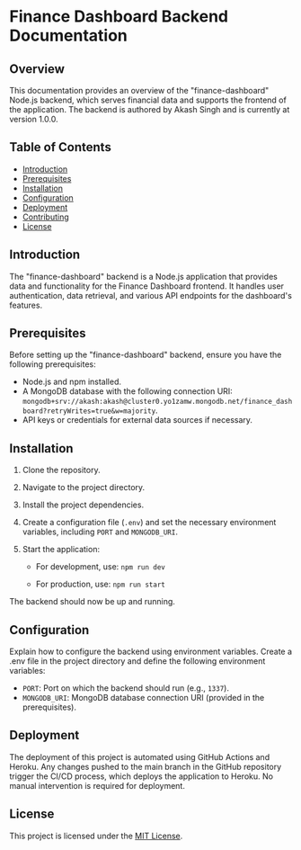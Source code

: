 # Finance Dashboard Backend Documentation

## Overview

This documentation provides an overview of the "finance-dashboard" Node.js backend, which serves financial data and supports the frontend of the application. The backend is authored by Akash Singh and is currently at version 1.0.0.

## Table of Contents

- [Introduction](#introduction)
- [Prerequisites](#prerequisites)
- [Installation](#installation)
- [Configuration](#configuration)
- [Deployment](#deployment)
- [Contributing](#contributing)
- [License](#license)

## Introduction

The "finance-dashboard" backend is a Node.js application that provides data and functionality for the Finance Dashboard frontend. It handles user authentication, data retrieval, and various API endpoints for the dashboard's features.

## Prerequisites

Before setting up the "finance-dashboard" backend, ensure you have the following prerequisites:

- Node.js and npm installed.
- A MongoDB database with the following connection URI: `mongodb+srv://akash:akash@cluster0.yo1zamw.mongodb.net/finance_dashboard?retryWrites=true&w=majority`.
- API keys or credentials for external data sources if necessary.

## Installation

1. Clone the repository.

2. Navigate to the project directory.

3. Install the project dependencies.

4. Create a configuration file (`.env`) and set the necessary environment variables, including `PORT` and `MONGODB_URI`.

5. Start the application:

   - For development, use: `npm run dev`

   - For production, use: `npm run start`

The backend should now be up and running.

## Configuration

Explain how to configure the backend using environment variables. Create a .env file in the project directory and define the following environment variables:

- `PORT`: Port on which the backend should run (e.g., `1337`).
- `MONGODB_URI`: MongoDB database connection URI (provided in the prerequisites).

## Deployment

The deployment of this project is automated using GitHub Actions and Heroku. Any changes pushed to the main branch in the GitHub repository trigger the CI/CD process, which deploys the application to Heroku. No manual intervention is required for deployment.

## License

This project is licensed under the [MIT License](LICENSE).
